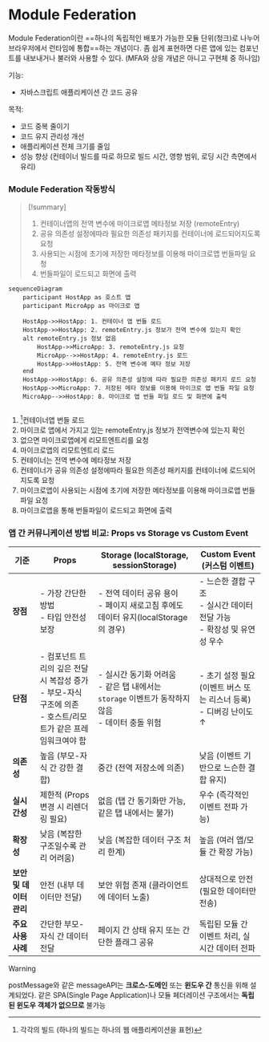 # Module Federation
Module Federation이란 ==하나의 독립적인 배포가 가능한 모듈 단위(청크)로 나누어 브라우저에서 런타임에 통합==하는 개념이다. 좀 쉽게 표현하면 다른 앱에 있는 컴포넌트를 내보내거나 불러와 사용할 수 있다.
(MFA와 상응 개념은 아니고 구현체 중 하나임)

기능: 
- 자바스크립트 애플리케이션 간 코드 공유

목적:
- 코드 중복 줄이기
- 코드 유지 관리성 개선
- 애플리케이션 전체 크기를 줄임
- 성능 향상 (컨테이너 빌드를 따로 하므로 빌드 시간, 영향 범위, 로딩 시간 측면에서 유리)

### Module Federation 작동방식

>[!summary]
>
>
>1. 컨테이너앱의 전역 변수에 마이크로앱 메타정보 저장 (remoteEntry)
>2. 공유 의존성 설정에따라 필요한 의존성 패키지를 컨테이너에 로드되어지도록 요청
> 1. 사용되는 시점에 초기에 저장한 메타정보를 이용해 마이크로앱 번들파일 요청
>3. 번들파일이 로드되고 화면에 출력

```mermaid
sequenceDiagram
    participant HostApp as 호스트 앱
    participant MicroApp as 마이크로 앱

    HostApp->>HostApp: 1. 컨테이너 앱 번들 로드
    HostApp->>HostApp: 2. remoteEntry.js 정보가 전역 변수에 있는지 확인
    alt remoteEntry.js 정보 없음
        HostApp->>MicroApp: 3. remoteEntry.js 요청
        MicroApp-->>HostApp: 4. remoteEntry.js 로드
        HostApp->>HostApp: 5. 전역 변수에 메타 정보 저장
    end
    HostApp->>HostApp: 6. 공유 의존성 설정에 따라 필요한 의존성 패키지 로드 요청
    HostApp->>MicroApp: 7. 저장된 메타 정보를 이용해 마이크로 앱 번들 파일 요청
    MicroApp-->>HostApp: 8. 마이크로 앱 번들 파일 로드 및 화면에 출력


```


1. [^1]컨테이너앱 번들 로드
2. 마이크로 앱에서 가지고 있는 remoteEntry.js 정보가 전역변수에 있는지 확인
3. 없으면 마이크로앱에게 리모트엔트리를 요청
4. 마이크로앱의 리모트엔트리 로드
5. 컨테이너는 전역 변수에 메타정보 저장
6. 컨테이너가 공유 의존성 설정에따라 필요한 의존성 패키지를 컨테이너에 로드되어지도록 요청
7. 마이크로앱이 사용되는 시점에 초기에 저장한 메타정보를 이용해 마이크로앱 번들파일 요청
8. 마이크로앱을 통해 번들파일이 로드되고 화면에 출력


### 앱 간 커뮤니케이션 방법 비교: Props vs Storage vs Custom Event

| **기준**          | **Props**                                                                  | **Storage (localStorage, sessionStorage)**                             | **Custom Event (커스텀 이벤트)**                          |
| --------------- | -------------------------------------------------------------------------- | ---------------------------------------------------------------------- | --------------------------------------------------- |
| **장점**          | - 가장 간단한 방법  <br>- 타입 안전성 보장                                               | - 전역 데이터 공유 용이  <br>- 페이지 새로고침 후에도 데이터 유지(localStorage의 경우)            | - 느슨한 결합 구조  <br>- 실시간 데이터 전달 가능 <br>- 확장성 및 유연성 우수 |
| **단점**          | - 컴포넌트 트리의 깊은 전달 시 복잡성 증가  <br>- 부모-자식 구조에 의존  <br>- 호스트/리모트가 같은 프레임워크여야 함 | - 실시간 동기화 어려움  <br>- 같은 탭 내에서는 `storage` 이벤트가 동작하지 않음  <br>- 데이터 충돌 위험 | - 초기 설정 필요(이벤트 버스 또는 리스너 등록)  <br>- 디버깅 난이도 ↑       |
| **의존성**         | 높음 (부모-자식 간 강한 결합)                                                         | 중간 (전역 저장소에 의존)                                                        | 낮음 (이벤트 기반으로 느슨한 결합 유지)                             |
| **실시간성**        | 제한적 (Props 변경 시 리렌더링 필요)                                                   | 없음 (탭 간 동기화만 가능, 같은 탭 내에서는 불가)                                         | 우수 (즉각적인 이벤트 전파 가능)                                 |
| **확장성**         | 낮음 (복잡한 구조일수록 관리 어려움)                                                      | 낮음 (복잡한 데이터 구조 처리 한계)                                                  | 높음 (여러 앱/모듈 간 확장 가능)                                |
| **보안 및 데이터 관리** | 안전 (내부 데이터만 전달)                                                            | 보안 위험 존재 (클라이언트에 데이터 노출)                                               | 상대적으로 안전 (필요한 데이터만 전송)                              |
| **주요 사용 사례**    | 간단한 부모-자식 간 데이터 전달                                                         | 페이지 간 상태 유지 또는 간단한 플래그 공유                                              | 독립된 모듈 간 이벤트 처리, 실시간 데이터 전파                         |

>[!warning]
>postMessage와 같은 messageAPI는 **크로스-도메인** 또는 **윈도우 간** 통신을 위해 설계되었다. 같은 SPA(Single Page Application)나 모듈 페더레이션 구조에서는 **독립된 윈도우 객체가 없으므로** 불가능

[^1]: 각각의 빌드 (하나의 빌드는 하나의 웹 애플리케이션을 표현)
